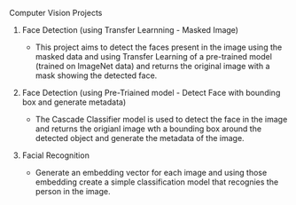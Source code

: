 Computer Vision Projects
1. Face Detection (using Transfer Learnning - Masked Image)
   - This project aims to detect the faces present in the image using the masked data and using Transfer Learning of a pre-trained model (trained on ImageNet data) and returns the original image with a mask showing the detected face.
  
2. Face Detection (using Pre-Triained model - Detect Face with bounding box and generate metadata)
   - The Cascade Classifier model is used to detect the face in the image and returns the origianl image wth a bounding box around the detected object and generate the metadata of the image.
  
3. Facial Recognition
   - Generate an embedding vector for each image and using those embedding create a simple classification model that recognies the person in the image.
